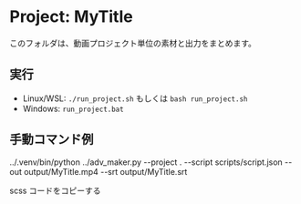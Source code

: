# Project: MyTitle

このフォルダは、動画プロジェクト単位の素材と出力をまとめます。

## 実行
- Linux/WSL: `./run_project.sh` もしくは `bash run_project.sh`
- Windows: `run_project.bat`

## 手動コマンド例
../.venv/bin/python ../adv_maker.py --project . --script scripts/script.json --out output/MyTitle.mp4 --srt output/MyTitle.srt

scss
コードをコピーする
